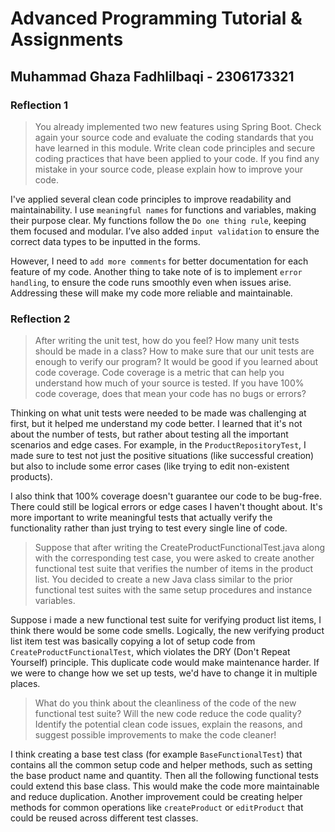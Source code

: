 # Advanced Programming Tutorial & Assignments
## Muhammad Ghaza Fadhlilbaqi - 2306173321
### Reflection 1
> You already implemented two new features using Spring Boot. Check again your source code and evaluate the coding standards that you have learned in this module. Write clean code principles and secure coding practices that have been applied to your code.  If you find any mistake in your source code, please explain how to improve your code.

I've applied several clean code principles to improve readability and maintainability. I use ```meaningful names``` for functions and variables, making their purpose clear. My functions follow the ```Do one thing rule```, keeping them focused and modular. I’ve also added ```input validation``` to ensure the correct data types to be inputted in the forms.

However, I need to ```add more comments``` for better documentation for each feature of my code. Another thing to take note of is to implement ```error handling```, to ensure the code runs smoothly even when issues arise. Addressing these will make my code more reliable and maintainable.

### Reflection 2
>After writing the unit test, how do you feel? How many unit tests should be made in a class? How to make sure that our unit tests are enough to verify our program? It would be good if you learned about code coverage. Code coverage is a metric that can help you understand how much of your source is tested. If you have 100% code coverage, does that mean your code has no bugs or errors? 

Thinking on what unit tests were needed to be made was challenging at first, but it helped me understand my code better. I learned that it's not about the number of tests, but rather about testing all the important scenarios and edge cases. For example, in the ```ProductRepositoryTest```, I made sure to test not just the positive situations (like successful creation) but also to include some error cases (like trying to edit non-existent products).

I also think that 100% coverage doesn't guarantee our code to be bug-free. There could still be logical errors or edge cases I haven't thought about. It's more important to write meaningful tests that actually verify the functionality rather than just trying to test every single line of code.

>Suppose that after writing the CreateProductFunctionalTest.java along with the corresponding test case, you were asked to create another functional test suite that verifies the number of items in the product list. You decided to create a new Java class similar to the prior functional test suites with the same setup procedures and instance variables. 

Suppose i made a new functional test suite for verifying product list items, I think there would be some code smells. Logically, the new verifying product list item test was basically copying a lot of setup code from ```CreateProductFunctionalTest```, which violates the DRY (Don't Repeat Yourself) principle. This duplicate code would make maintenance harder. If we were to change how we set up tests, we'd have to change it in multiple places.

>What do you think about the cleanliness of the code of the new functional test suite? Will the new code reduce the code quality? Identify the potential clean code issues, explain the reasons, and suggest possible improvements to make the code cleaner! 

I think creating a base test class (for example ```BaseFunctionalTest```) that contains all the common setup code and helper methods, such as setting the base product name and quantity. Then all the following functional tests could extend this base class. This would make the code more maintainable and reduce duplication. Another improvement could be creating helper methods for common operations like ```createProduct``` or ```editProduct``` that could be reused across different test classes.

